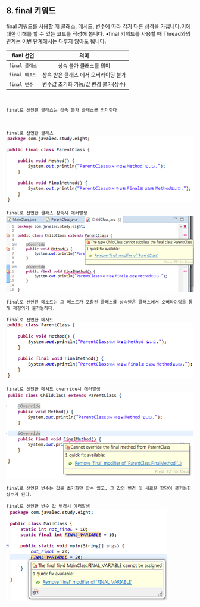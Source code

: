 ## 8. final 키워드
  final 키워드를 사용할 때 클래스, 메서드, 변수에 따라 각기 다른 성격을 가집니다.이에 대한 이해를 할 수 있는 코드를 작성해 봅니다.
  •final 키워드를 사용할 때 Thread와의 관계는 이번 단계에서는 다루지 않아도 됩니다.

  | fianl 선언 | 의미 |
  |---|:---:|
  | `final 클래스` | 상속 불가 클래스를 의미  |
  | `final 메소드` | 상속 받은 클래스 에서 오버라이딩 불가  |
  | `final 변수` | 변수값 초기화 가능/값 변경 불가(상수) |
  <br>  

  ```
  final로 선언된 클래스는 상속 불가 클래스를 의미한다
  ```
  <br>

`final로 선언한 클래스`
<br>
<img src="../pictures/8/finalClass1.PNG">
<br>

`final로 선언한 클래스 상속시 에러발생`
<br>
<img src="../pictures/8/finalClass2.PNG">
<br>

```
final로 선언된 메소드는 그 메소드가 포함된 클래스를 상속받은 클래스에서 오버라이딩을 통해 재정의가 불가능하다.
```

`final로 선언한 메서드`
<br>
<img src="../pictures/8/finalMethod1.PNG">
<br>

`final로 선언한 메서드 override시 에러발생`
<br>
<img src="../pictures/8/finalMethod2.PNG">
<br>

```
final로 선언된 변수는 값을 초기화만 할수 있고, 그 값의 변경 및 새로운 할당이 불가능한 상수가 된다.
```
`final로 선언한 변수 값 변경시 에러발생`
<br>
<img src="../pictures/8/finalVariable1.PNG">
<br>
